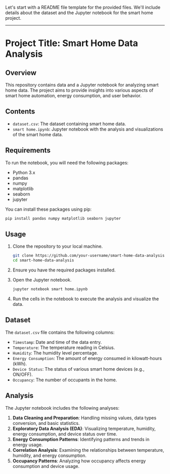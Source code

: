 Let's start with a README file template for the provided files. We'll include details about the dataset and the Jupyter notebook for the smart home project.

---

# Project Title: Smart Home Data Analysis

## Overview

This repository contains data and a Jupyter notebook for analyzing smart home data. The project aims to provide insights into various aspects of smart home automation, energy consumption, and user behavior.

## Contents

- `dataset.csv`: The dataset containing smart home data.
- `smart home.ipynb`: Jupyter notebook with the analysis and visualizations of the smart home data.

## Requirements

To run the notebook, you will need the following packages:
- Python 3.x
- pandas
- numpy
- matplotlib
- seaborn
- jupyter

You can install these packages using pip:

```sh
pip install pandas numpy matplotlib seaborn jupyter
```

## Usage

1. Clone the repository to your local machine.
   
   ```sh
   git clone https://github.com/your-username/smart-home-data-analysis.git
   cd smart-home-data-analysis
   ```

2. Ensure you have the required packages installed.

3. Open the Jupyter notebook.

   ```sh
   jupyter notebook smart home.ipynb
   ```

4. Run the cells in the notebook to execute the analysis and visualize the data.

## Dataset

The `dataset.csv` file contains the following columns:

- `Timestamp`: Date and time of the data entry.
- `Temperature`: The temperature reading in Celsius.
- `Humidity`: The humidity level percentage.
- `Energy Consumption`: The amount of energy consumed in kilowatt-hours (kWh).
- `Device Status`: The status of various smart home devices (e.g., ON/OFF).
- `Occupancy`: The number of occupants in the home.

## Analysis

The Jupyter notebook includes the following analyses:

1. **Data Cleaning and Preparation**: Handling missing values, data types conversion, and basic statistics.
2. **Exploratory Data Analysis (EDA)**: Visualizing temperature, humidity, energy consumption, and device status over time.
3. **Energy Consumption Patterns**: Identifying patterns and trends in energy usage.
4. **Correlation Analysis**: Examining the relationships between temperature, humidity, and energy consumption.
5. **Occupancy Patterns**: Analyzing how occupancy affects energy consumption and device usage.

